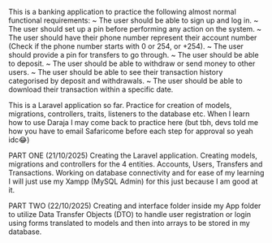 This is a banking application to practice the following almost normal functional requirements:
~ The user should be able to sign up and log in.
~ The user should set up a pin before performing any action on the system.
~ The user should have their phone number represent their account number (Check if the phone number starts with 0 or 254, or +254).
~ The user should provide a pin for transfers to go through.
~ The user should be able to deposit.
~ The user should be able to withdraw or send money to other users.
~ The user should be able to see their transaction history categorised by deposit and withdrawals.
~ The user should be able to download their transaction within a specific date.

This is a Laravel application so far. Practice for creation of models, migrations, controllers, traits, listeners to the database etc.
When I learn how to use Daraja I may come back to practice here (but tbh, devs told me how you have to email Safaricome before each step for approval so yeah idc😂)

PART ONE (21/10/2025)
Creating the Laravel application. Creating models, migrations and controllers for the 4 entities. Accounts, Users, Transfers and Transactions. Working on database connectivity and for ease of my learning I will just use my Xampp (MySQL Admin) for this just because I am good at it. 

PART TWO (22/10/2025)
Creating and interface folder inside my App folder to utilize Data Transfer Objects (DTO) to handle user registration or login using forms translated to models and then into arrays to be stored in my database.

